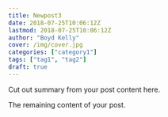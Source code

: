 ```yaml
---
title: Newpost3
date: 2018-07-25T10:06:12Z
lastmod: 2018-07-25T10:06:12Z
author: "Boyd Kelly"
cover: /img/cover.jpg
categories: ["category1"]
tags: ["tag1", "tag2"]
draft: true
---
```


Cut out summary from your post content here.

<!--more-->

The remaining content of your post.
